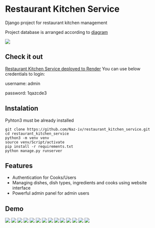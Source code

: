 # Restaurant Kitchen Service

Django project for restaurant kitchen management

Project database is arranged according to [diagram](https://dbdiagram.io/d/Restaurant-Kitchen-Service-655d00bc3be1495787750044)

![](static/pages_snap/diagram.png)

## Check it out

[Restaurant Kitchen Service deployed to Render](https://restaurantkitchenservice-ir76.onrender.com)
You can use below credentials to login:

username: admin

password: 1qazcde3


## Instalation

Pyhton3 must be already installed
```shell
git clone https://github.com/Naz-iv/restaurant_kitchen_service.git
cd restaurant_kitchen_service
python3 -m venv venv
source venv/Script/activate
pip install -r requirements.txt
python manage.py runserver
```

## Features
* Authentication for Cooks/Users
* Managing dishes, dish types, ingredients and cooks using website interface
* Powerful admin panel for admin users

## Demo
![](static/pages_snap/home.png)
![](static/pages_snap/login2.png)
![](static/pages_snap/global_search.png)
![](static/pages_snap/dish.png)
![](static/pages_snap/dish_detail.png)
![](static/pages_snap/dish_create.png)
![](static/pages_snap/dish_type.png)
![](static/pages_snap/cook.png)
![](static/pages_snap/list_search.png)
![](static/pages_snap/cook_detail.png)
![](static/pages_snap/cook_create.png)
![](static/pages_snap/ingredients.png)
![](static/pages_snap/ingredient_detail.png)
![](static/pages_snap/login.png)



